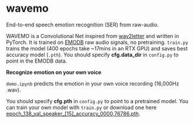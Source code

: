 # wavemo

End-to-end speech emotion recognition (SER) from raw-audio.


WAVEMO is a Convolutional Net inspired from <a href="https://arxiv.org/abs/1609.03193">wav2letter</a> and written in PyTorch. It is trained on <a href="http://emodb.bilderbar.info/download/">EMODB</a> raw audio signals, no pretraining. `train.py` trains the model (400 epochs take ~17mins in an RTX GPU)
and saves best accuracy model (`.pth`). 
You should specify **cfg.data_dir** in `config.py` to point in the EMODB data.


**Recognize emotion on your own voice**

`demo.ipynb` predicts the emotion in your own voice recording (16,000Hz .wav).

You should specify **cfg.pth** in `config.py` to point to a pretrained model.
You can train your own model with `train.py` or download one here
<a href="https://drive.google.com/file/d/11h4XOqM2pvaPj9MhVCwGJmXKqWZUswYE/view?usp=sharing">epoch_138_val_speaker_[15]_accuracy_0000,76786.pth</a>. 